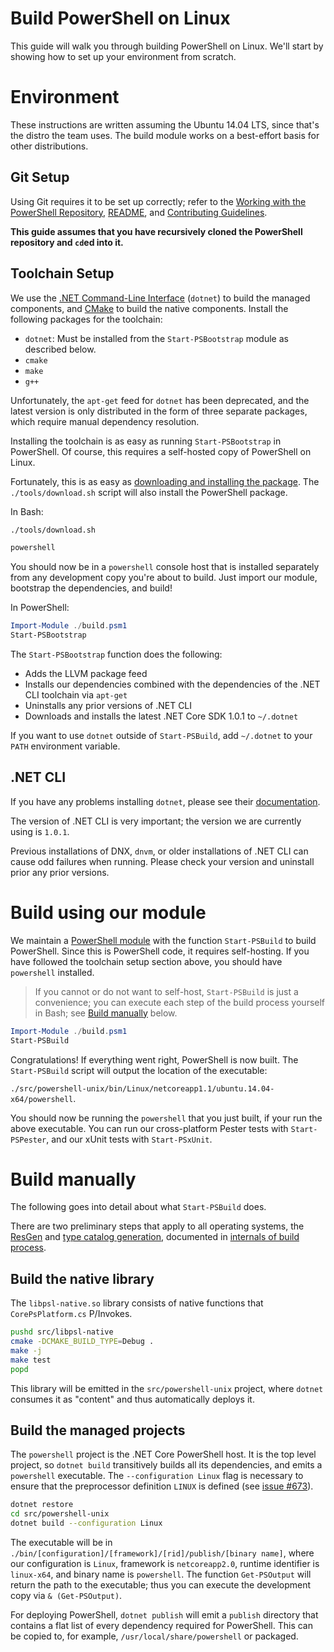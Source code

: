 Build PowerShell on Linux
=========================

This guide will walk you through building PowerShell on Linux.
We'll start by showing how to set up your environment from scratch.

Environment
===========

These instructions are written assuming the Ubuntu 14.04 LTS, since that's the distro the team uses.
The build module works on a best-effort basis for other distributions.

Git Setup
---------

Using Git requires it to be set up correctly;
refer to the [Working with the PowerShell Repository](../git/README.md),
[README](../../README.md), and [Contributing Guidelines](../../.github/CONTRIBUTING.md).

**This guide assumes that you have recursively cloned the PowerShell repository and `cd`ed into it.**

Toolchain Setup
---------------

We use the [.NET Command-Line Interface][dotnet-cli] (`dotnet`) to build the managed components,
and [CMake][] to build the native components.
Install the following packages for the toolchain:

- `dotnet`: Must be installed from the `Start-PSBootstrap` module as described below.
- `cmake`
- `make`
- `g++`

Unfortunately, the `apt-get` feed for `dotnet` has been deprecated,
and the latest version is only distributed in the form of three separate packages,
which require manual dependency resolution.

Installing the toolchain is as easy as running `Start-PSBootstrap` in PowerShell.
Of course, this requires a self-hosted copy of PowerShell on Linux.

Fortunately, this is as easy as [downloading and installing the package](../installation/unix.md).
The `./tools/download.sh` script will also install the PowerShell package.

In Bash:

```sh
./tools/download.sh

powershell
```

You should now be in a `powershell` console host that is installed separately from any development copy you're about to build.
Just import our module, bootstrap the dependencies, and build!

In PowerShell:

```powershell
Import-Module ./build.psm1
Start-PSBootstrap
```

The `Start-PSBootstrap` function does the following:

- Adds the LLVM package feed
- Installs our dependencies combined with the dependencies of the .NET CLI toolchain via `apt-get`
- Uninstalls any prior versions of .NET CLI
- Downloads and installs the latest .NET Core SDK 1.0.1 to `~/.dotnet`

If you want to use `dotnet` outside of `Start-PSBuild`, add `~/.dotnet` to your `PATH` environment variable.

[dotnet-cli]: https://github.com/dotnet/cli
[CMake]: https://cmake.org/cmake/help/v2.8.12/cmake.html

.NET CLI
--------

If you have any problems installing `dotnet`, please see their [documentation][cli-docs].

The version of .NET CLI is very important; the version we are currently using is `1.0.1`.

Previous installations of DNX, `dnvm`, or older installations of .NET CLI can cause odd failures when running.
Please check your version and uninstall prior any prior versions.

[cli-docs]: https://www.microsoft.com/net/core

Build using our module
======================

We maintain a [PowerShell module](../../build.psm1) with the function `Start-PSBuild` to build PowerShell.
Since this is PowerShell code, it requires self-hosting.
If you have followed the toolchain setup section above, you should have `powershell` installed.

> If you cannot or do not want to self-host, `Start-PSBuild` is just a
> convenience; you can execute each step of the build process yourself
> in Bash; see [Build manually](#build-manually) below.

```powershell
Import-Module ./build.psm1
Start-PSBuild
```
Congratulations! If everything went right, PowerShell is now built.
The `Start-PSBuild` script will output the location of the executable:

`./src/powershell-unix/bin/Linux/netcoreapp1.1/ubuntu.14.04-x64/powershell`.

You should now be running the `powershell` that you just built, if your run the above executable.
You can run our cross-platform Pester tests with `Start-PSPester`, and our xUnit tests with `Start-PSxUnit`.

Build manually
==============

The following goes into detail about what `Start-PSBuild` does.

There are two preliminary steps that apply to all operating systems,
the [ResGen](internals.md#resgen) and [type catalog generation](internals.md#type-catalog),
documented in [internals of build process](internals.md#preliminary-steps).

Build the native library
------------------------

The `libpsl-native.so` library consists of native functions that `CorePsPlatform.cs` P/Invokes.

```sh
pushd src/libpsl-native
cmake -DCMAKE_BUILD_TYPE=Debug .
make -j
make test
popd
```

This library will be emitted in the `src/powershell-unix` project,
where `dotnet` consumes it as "content" and thus automatically deploys it.

Build the managed projects
--------------------------

The `powershell` project is the .NET Core PowerShell host.
It is the top level project, so `dotnet build` transitively builds all its dependencies, and emits a `powershell` executable.
The `--configuration Linux` flag is necessary to ensure that the preprocessor definition `LINUX` is defined (see [issue #673][]).

```sh
dotnet restore
cd src/powershell-unix
dotnet build --configuration Linux
```

The executable will be in `./bin/[configuration]/[framework]/[rid]/publish/[binary name]`,
where our configuration is `Linux`, framework is `netcoreapp2.0`,
runtime identifier is `linux-x64`, and binary name is `powershell`.
The function `Get-PSOutput` will return the path to the executable;
thus you can execute the development copy via `& (Get-PSOutput)`.

For deploying PowerShell, `dotnet publish` will emit a `publish` directory that contains a flat list of every dependency required for
PowerShell.
This can be copied to, for example, `/usr/local/share/powershell` or packaged.

[issue #673]: https://github.com/PowerShell/PowerShell/issues/673
